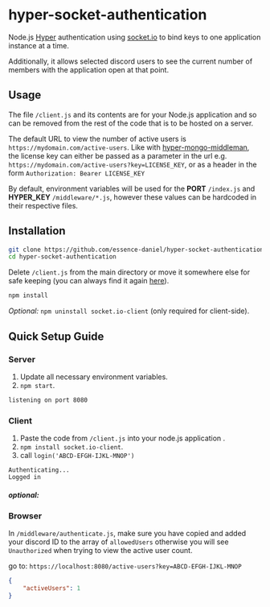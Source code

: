 # hyper-socket-authentication

Node.js [Hyper](https://hyper.co) authentication using [socket.io](https://socket.io/) to bind keys to one application instance at a time.

Additionally, it allows selected discord users to see the current number of members with  the application open at that point.

## Usage
The file `/client.js` and its contents are for your Node.js application and so can be removed from the rest of the code that is to be hosted on a server.

The default URL to view the number of active users is `https://mydomain.com/active-users`. Like with [hyper-mongo-middleman](https://github.com/essence-daniel/hyper-mongo-middleman), the license key can either be passed as a parameter in the url e.g. `https://mydomain.com/active-users?key=LICENSE_KEY`, or as a header in the form `Authorization: Bearer LICENSE_KEY`

By default, environment variables will be used for the **PORT** `/index.js` and **HYPER_KEY** `/middleware/*.js`, however these values can be hardcoded in their respective files.


## Installation
```bash
git clone https://github.com/essence-daniel/hyper-socket-authentication.git
cd hyper-socket-authentication
```
Delete `/client.js` from the main directory or move it somewhere else for safe keeping (you can always find it again [here](https://github.com/essence-daniel/hyper-socket-authentication/blob/main/client.js)).
```bash
npm install
```
*Optional:* `npm uninstall socket.io-client` (only required for client-side).
## Quick Setup Guide
### Server
1. Update all necessary environment variables.
2. `npm start`.
```bash
listening on port 8080
```
### Client
1. Paste the code from `/client.js` into your node.js application .
2. `npm install socket.io-client`.
3. call `login('ABCD-EFGH-IJKL-MNOP')`
```
Authenticating...
Logged in
```
#### *optional:*
### Browser 
In `/middleware/authenticate.js`, make sure you have copied and added your discord ID to the array of `allowedUsers` otherwise you will see `Unauthorized` when trying to view the active user count.

go to: `https://localhost:8080/active-users?key=ABCD-EFGH-IJKL-MNOP`
```json
{
    "activeUsers": 1
}
```